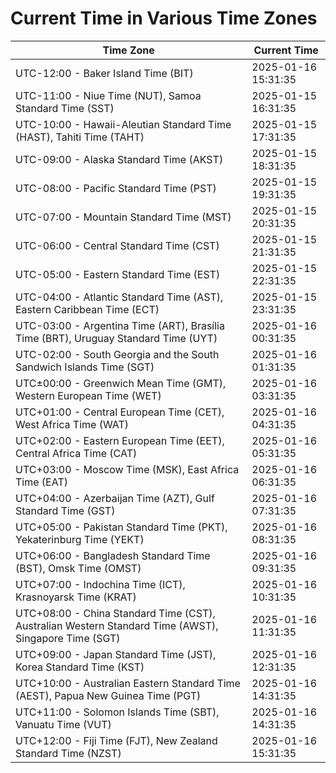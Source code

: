 # Current Time in Various Time Zones

| Time Zone | Current Time |
|-----------|--------------|
| UTC-12:00 - Baker Island Time (BIT) | 2025-01-16 15:31:35 |
| UTC-11:00 - Niue Time (NUT), Samoa Standard Time (SST) | 2025-01-15 16:31:35 |
| UTC-10:00 - Hawaii-Aleutian Standard Time (HAST), Tahiti Time (TAHT) | 2025-01-15 17:31:35 |
| UTC-09:00 - Alaska Standard Time (AKST) | 2025-01-15 18:31:35 |
| UTC-08:00 - Pacific Standard Time (PST) | 2025-01-15 19:31:35 |
| UTC-07:00 - Mountain Standard Time (MST) | 2025-01-15 20:31:35 |
| UTC-06:00 - Central Standard Time (CST) | 2025-01-15 21:31:35 |
| UTC-05:00 - Eastern Standard Time (EST) | 2025-01-15 22:31:35 |
| UTC-04:00 - Atlantic Standard Time (AST), Eastern Caribbean Time (ECT) | 2025-01-15 23:31:35 |
| UTC-03:00 - Argentina Time (ART), Brasília Time (BRT), Uruguay Standard Time (UYT) | 2025-01-16 00:31:35 |
| UTC-02:00 - South Georgia and the South Sandwich Islands Time (SGT) | 2025-01-16 01:31:35 |
| UTC±00:00 - Greenwich Mean Time (GMT), Western European Time (WET) | 2025-01-16 03:31:35 |
| UTC+01:00 - Central European Time (CET), West Africa Time (WAT) | 2025-01-16 04:31:35 |
| UTC+02:00 - Eastern European Time (EET), Central Africa Time (CAT) | 2025-01-16 05:31:35 |
| UTC+03:00 - Moscow Time (MSK), East Africa Time (EAT) | 2025-01-16 06:31:35 |
| UTC+04:00 - Azerbaijan Time (AZT), Gulf Standard Time (GST) | 2025-01-16 07:31:35 |
| UTC+05:00 - Pakistan Standard Time (PKT), Yekaterinburg Time (YEKT) | 2025-01-16 08:31:35 |
| UTC+06:00 - Bangladesh Standard Time (BST), Omsk Time (OMST) | 2025-01-16 09:31:35 |
| UTC+07:00 - Indochina Time (ICT), Krasnoyarsk Time (KRAT) | 2025-01-16 10:31:35 |
| UTC+08:00 - China Standard Time (CST), Australian Western Standard Time (AWST), Singapore Time (SGT) | 2025-01-16 11:31:35 |
| UTC+09:00 - Japan Standard Time (JST), Korea Standard Time (KST) | 2025-01-16 12:31:35 |
| UTC+10:00 - Australian Eastern Standard Time (AEST), Papua New Guinea Time (PGT) | 2025-01-16 14:31:35 |
| UTC+11:00 - Solomon Islands Time (SBT), Vanuatu Time (VUT) | 2025-01-16 14:31:35 |
| UTC+12:00 - Fiji Time (FJT), New Zealand Standard Time (NZST) | 2025-01-16 15:31:35 |
